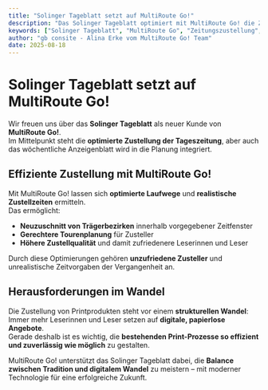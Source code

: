 ```yaml
---
title: "Solinger Tageblatt setzt auf MultiRoute Go!"
description: "Das Solinger Tageblatt optimiert mit MultiRoute Go! die Zustellung seiner Tageszeitung und des Wochenblatts – mit besseren Laufwegen, realistischen Zeiten und höherer Zustellqualität."
keywords: ["Solinger Tageblatt", "MultiRoute Go", "Zeitungszustellung", "optimierte Laufwege", "Zustellqualität", "Trägerbezirke", "digitale Transformation", "Zeitung austragen", "Zeitungslogistik"]
author: "gb consite - Alina Erke vom MultiRoute Go! Team"
date: 2025-08-18
---
```


# Solinger Tageblatt setzt auf MultiRoute Go!  

Wir freuen uns über das **Solinger Tageblatt** als neuer Kunde von **MultiRoute Go!**.  
Im Mittelpunkt steht die **optimierte Zustellung der Tageszeitung**, aber auch das wöchentliche Anzeigenblatt wird in die Planung integriert.  
<!-- more -->
## Effiziente Zustellung mit MultiRoute Go!  

Mit MultiRoute Go! lassen sich **optimierte Laufwege** und **realistische Zustellzeiten** ermitteln.  
Das ermöglicht:  
- **Neuzuschnitt von Trägerbezirken** innerhalb vorgegebener Zeitfenster  
- **Gerechtere Tourenplanung** für Zusteller  
- **Höhere Zustellqualität** und damit zufriedenere Leserinnen und Leser  

Durch diese Optimierungen gehören **unzufriedene Zusteller** und unrealistische Zeitvorgaben der Vergangenheit an.  

## Herausforderungen im Wandel  

Die Zustellung von Printprodukten steht vor einem **strukturellen Wandel**:  
Immer mehr Leserinnen und Leser setzen auf **digitale, papierlose Angebote**.  
Gerade deshalb ist es wichtig, die **bestehenden Print-Prozesse so effizient und zuverlässig wie möglich** zu gestalten.  

MultiRoute Go! unterstützt das Solinger Tageblatt dabei, die **Balance zwischen Tradition und digitalem Wandel** zu meistern – mit moderner Technologie für eine erfolgreiche Zukunft.  
